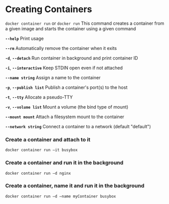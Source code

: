 # Creating Containers
``` docker container run ``` or ``` docker run ```
This command creates a container from a given image and starts the container using a given command

**`--help`** Print usage

**`--rm`** Automatically remove the container when it exits

**`-d`**, **`--detach`** Run container in background and print container ID

**`-i`**, **`--interactive`** Keep STDIN open even if not attached

**`--name string`** Assign a name to the container

**`-p`**, **`--publish list`** Publish a container's port(s) to the host

**`-t`**, **`--tty`** Allocate a pseudo-TTY

**`-v`**, **`--volume list`** Mount a volume (the bind type of mount)

**`--mount mount`** Attach a filesystem mount to the container

**`--network string`** Connect a container to a network (default "default")

### Create a container and attach to it
``` docker container run –it busybox ```

### Create a container and run it in the background
``` docker container run –d nginx ```

### Create a container, name it and run it in the background
``` docker container run –d –name myContainer busybox ```
